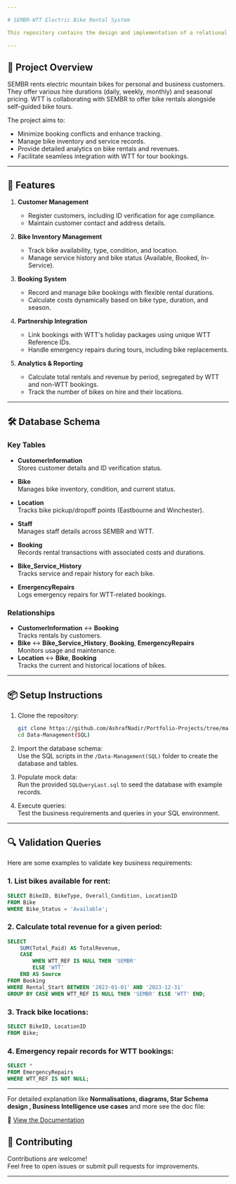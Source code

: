 ```yaml
---

# SEMBR-WTT Electric Bike Rental System  

This repository contains the design and implementation of a relational database system for **Southdowns Electric Mountain Bike Rental (SEMBR)**, in partnership with **Walk The Trails (WTT)**. The project addresses business requirements for bike rentals, maintenance, and partnerships, ensuring efficient operations, data integrity, and extensibility.

---
```


## 🚀 **Project Overview**

SEMBR rents electric mountain bikes for personal and business customers. They offer various hire durations (daily, weekly, monthly) and seasonal pricing. WTT is collaborating with SEMBR to offer bike rentals alongside self-guided bike tours.  

The project aims to:
- Minimize booking conflicts and enhance tracking.
- Manage bike inventory and service records.
- Provide detailed analytics on bike rentals and revenues.
- Facilitate seamless integration with WTT for tour bookings.

---

## 📝 **Features**

1. **Customer Management**  
   - Register customers, including ID verification for age compliance.  
   - Maintain customer contact and address details.

2. **Bike Inventory Management**  
   - Track bike availability, type, condition, and location.  
   - Manage service history and bike status (Available, Booked, In-Service).

3. **Booking System**  
   - Record and manage bike bookings with flexible rental durations.  
   - Calculate costs dynamically based on bike type, duration, and season.  

4. **Partnership Integration**  
   - Link bookings with WTT's holiday packages using unique WTT Reference IDs.  
   - Handle emergency repairs during tours, including bike replacements.

5. **Analytics & Reporting**  
   - Calculate total rentals and revenue by period, segregated by WTT and non-WTT bookings.  
   - Track the number of bikes on hire and their locations.

---

## 🛠️ **Database Schema**

### Key Tables
- **CustomerInformation**  
  Stores customer details and ID verification status.
  
- **Bike**  
  Manages bike inventory, condition, and current status.
  
- **Location**  
  Tracks bike pickup/dropoff points (Eastbourne and Winchester).
  
- **Staff**  
  Manages staff details across SEMBR and WTT.
  
- **Booking**  
  Records rental transactions with associated costs and durations.
  
- **Bike_Service_History**  
  Tracks service and repair history for each bike.
  
- **EmergencyRepairs**  
  Logs emergency repairs for WTT-related bookings.

### Relationships
- **CustomerInformation** ↔ **Booking**  
  Tracks rentals by customers.  
- **Bike** ↔ **Bike_Service_History**, **Booking**, **EmergencyRepairs**  
  Monitors usage and maintenance.  
- **Location** ↔ **Bike**, **Booking**  
  Tracks the current and historical locations of bikes.

---

## 📦 **Setup Instructions**

1. Clone the repository:  
   ```bash
   git clone https://github.com/AshrafNadir/Portfolio-Projects/tree/master/Data-Management(SQL).git
   cd Data-Management(SQL)
   ```

2. Import the database schema:  
   Use the SQL scripts in the `/Data-Management(SQL)` folder to create the database and tables.

3. Populate mock data:  
   Run the provided `SQLQueryLast.sql` to seed the database with example records.

4. Execute queries:  
   Test the business requirements and queries in your SQL environment.

---

## 🔍 **Validation Queries**

Here are some examples to validate key business requirements:

### 1. List bikes available for rent:
```sql
SELECT BikeID, BikeType, Overall_Condition, LocationID 
FROM Bike 
WHERE Bike_Status = 'Available';
```

### 2. Calculate total revenue for a given period:
```sql
SELECT 
    SUM(Total_Paid) AS TotalRevenue, 
    CASE 
        WHEN WTT_REF IS NULL THEN 'SEMBR' 
        ELSE 'WTT' 
    END AS Source 
FROM Booking 
WHERE Rental_Start BETWEEN '2023-01-01' AND '2023-12-31' 
GROUP BY CASE WHEN WTT_REF IS NULL THEN 'SEMBR' ELSE 'WTT' END;
```

### 3. Track bike locations:
```sql
SELECT BikeID, LocationID 
FROM Bike;
```

### 4. Emergency repair records for WTT bookings:
```sql
SELECT * 
FROM EmergencyRepairs 
WHERE WTT_REF IS NOT NULL;
```

---

For detailed explanation like **Normalisations, diagrams, Star Schema design , Business Intelligence use cases** and more see the doc file:

📄 [View the Documentation](https://github.com/AshrafNadir/Portfolio-Projects/blob/master/Data-Management(SQL)/DataManagement.docx)

## 🤝 **Contributing**

Contributions are welcome!  
Feel free to open issues or submit pull requests for improvements.

---



